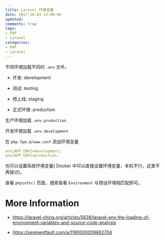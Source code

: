 ```yaml
---
title: Laravel 环境变量
date: 2017-10-03 13:00:00
updated:
comments: true
tags:
- PHP
- Laravel
categories:
- PHP
- Laravel
---
```


不同环境加载不同的 `.env` 文件。

<!--more-->

* 开发: development

* 测试: testing

* 预上线: staging

* 正式环境: production


生产环境加载 `.env.production`

开发环境加载 `.env.development`

在 `php-fpm.d/www.conf` 添加环境变量

```yaml
env[APP_ENV]=development;
env[APP_ENV]=production;
```

也可以设置系统环境变量( Docker 中可以直接设置环境变量，本机不行，这里不再探讨)。

查看 `phpinfo()` 页面，搜索查看 `Environment` 与预设环境相匹配即可。

# More Information

* https://laravel-china.org/articles/5638/laravel-env-the-loading-of-environment-variables-and-source-code-analysis

* https://segmentfault.com/a/1190000009682704
